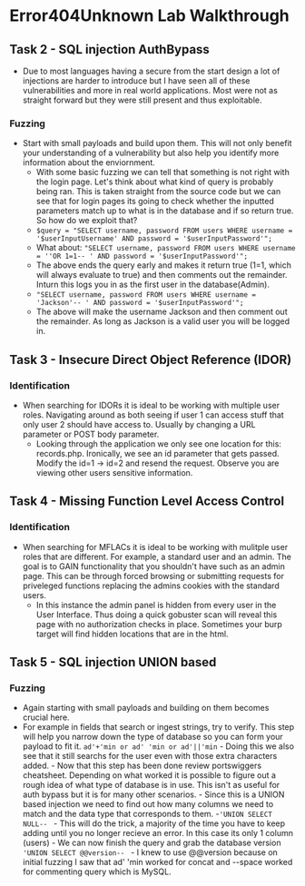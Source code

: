 # Error404Unknown Lab Walkthrough
## Task 2 - SQL injection AuthBypass
- Due to most languages having a secure from the start design a lot of injections are harder to introduce but I have seen all of these vulnerabilities and more in real world applications. Most were not as straight forward but they were still present and thus exploitable.
### Fuzzing
- Start with small payloads and build upon them. This will not only benefit your understanding of a vulnerability but also help you identify more information about the enviornment.
   - With some basic fuzzing we can tell that something is not right with the login page. Let's think about what kind of query is probably being ran. This is taken straight from the source code but we can see that for login pages its going to check whether the inputted parameters match up to what is in the database and if so return true. So how do we exploit that?
   - ``` $query = "SELECT username, password FROM users WHERE username = '$userInputUsername' AND password = '$userInputPassword'"; ```
   - What about: ``` "SELECT username, password FROM users WHERE username = ''OR 1=1-- ' AND password = '$userInputPassword'"; ```
   - The above ends the query early and makes it return true (1=1, which will always evaluate to true) and then comments out the remainder. Inturn this logs you in as the first user in the database(Admin).
   - ``` "SELECT username, password FROM users WHERE username = 'Jackson'-- ' AND password = '$userInputPassword'"; ```
   - The above will make the username Jackson and then comment out the remainder. As long as Jackson is a valid user you will be logged in.
 
## Task 3 - Insecure Direct Object Reference (IDOR)
### Identification
- When searching for IDORs it is ideal to be working with multiple user roles. Navigating around as both seeing if user 1 can access stuff that only user 2 should have access to. Usually by changing a URL parameter or POST body parameter.
    - Looking through the application we only see one location for this: records.php. Ironically, we see an id parameter that gets passed. Modify the id=1 -> id=2 and resend the request. Observe you are viewing other users sensitive information.
 
## Task 4 - Missing Function Level Access Control
### Identification
- When searching for MFLACs it is ideal to be working with mulitple user roles that are different. For example, a standard user and an admin. The goal is to GAIN functionality that you shouldn't have such as an admin page. This can be through forced browsing or submitting requests for priveleged functions replacing the admins cookies with the standard users.
    - In this instance the admin panel is hidden from every user in the User Interface. Thus doing a quick gobuster scan will reveal this page with no authorization checks in place. Sometimes your burp target will find hidden locations that are in the html.

## Task 5 - SQL injection UNION based
### Fuzzing
- Again starting with small payloads and building on them becomes crucial here.
- For example in fields that search or ingest strings, try to verify. This step will help you narrow down the type of database so you can form your payload to fit it.
       ```ad'+'min or ad' 'min or ad'||'min```
           - Doing this we also see that it still searchs for the user even with those extra characters added.
       - Now that this step has been done review portswiggers cheatsheet. Depending on what worked it is possible to figure out a rough idea of what type of database is in use. This isn't as useful for auth bypass but it is for many other scenarios.
       - Since this is a UNION based injection we need to find out how many columns we need to match and the data type that corresponds to them.
           -```'UNION SELECT NULL-- ```
                 - This will do the trick, a majority of the time you have to keep adding until you no longer recieve an error. In this case its only 1 column (users)
        - We can now finish the query and grab the database version
           ```'UNION SELECT @@version-- ```
        - I knew to use @@version because on initial fuzzing I saw that ad' 'min worked for concat and --space worked for commenting query which is MySQL.





































